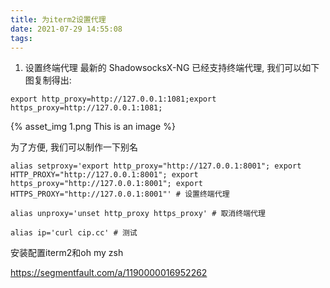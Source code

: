 ```yaml
---
title: 为iterm2设置代理
date: 2021-07-29 14:55:08
tags:
---
```


1. 设置终端代理
最新的 ShadowsocksX-NG 已经支持终端代理, 我们可以如下图复制得出:

```
export http_proxy=http://127.0.0.1:1081;export https_proxy=http://127.0.0.1:1081;
```

{% asset_img 1.png This is an image %}


为了方便, 我们可以制作一下别名

```
alias setproxy='export http_proxy="http://127.0.0.1:8001"; export HTTP_PROXY="http://127.0.0.1:8001"; export https_proxy="http://127.0.0.1:8001"; export HTTPS_PROXY="http://127.0.0.1:8001"' # 设置终端代理

alias unproxy='unset http_proxy https_proxy' # 取消终端代理

alias ip='curl cip.cc' # 测试

```

安装配置iterm2和oh my zsh

https://segmentfault.com/a/1190000016952262